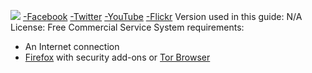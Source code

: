 ![](https://securityinabox.org/sites/securityinabox.org/files/media/tool/logo/social_networking-logo.png)
[-Facebook](https://www.facebook.com)
[-Twitter](https://twitter.com)
[-YouTube](https://www.youtube.com)
[-Flickr](https://www.flickr.com/)
Version used in this guide: N/A
License: Free Commercial Service
System requirements:
* An Internet connection
* [Firefox](../firefox/windows) with security add-ons or [Tor Browser](../torbrowser/windows)

